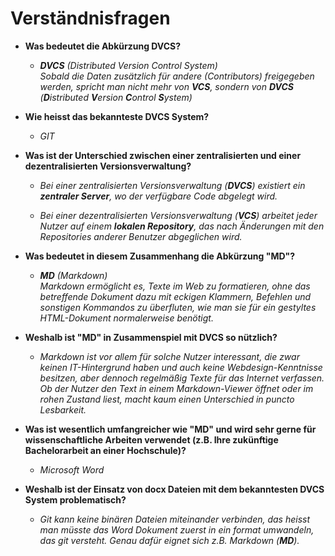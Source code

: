 # Verständnisfragen

- **Was bedeutet die Abkürzung DVCS?**

  - _**DVCS** (Distributed Version Control System)  
    Sobald die Daten zusätzlich für andere (Contributors) freigegeben werden, spricht man nicht mehr von **VCS**, sondern von **DVCS** (**D**istributed **V**ersion **C**ontrol **S**ystem)_

- **Wie heisst das bekannteste DVCS System?**

  - _GIT_

- **Was ist der Unterschied zwischen einer zentralisierten und einer dezentralisierten Versionsverwaltung?**

  - _Bei einer zentralisierten Versionsverwaltung (**DVCS**) existiert ein **zentraler Server**, wo der verfügbare Code abgelegt wird._

  - _Bei einer dezentralisierten Versionsverwaltung (**VCS**) arbeitet jeder Nutzer auf einem **lokalen Repository**, das nach Änderungen mit den Repositories anderer Benutzer abgeglichen wird._

- **Was bedeutet in diesem Zusammenhang die Abkürzung "MD"?**

  - _**MD** (Markdown)  
    Markdown ermöglicht es, Texte im Web zu formatieren, ohne das betreffende Dokument dazu mit eckigen Klammern, Befehlen und sonstigen Kommandos zu überfluten, wie man sie für ein gestyltes HTML-Dokument normalerweise benötigt._

- **Weshalb ist "MD" in Zusammenspiel mit DVCS so nützlich?**

  - _Markdown ist vor allem für solche Nutzer interessant, die zwar keinen IT-Hintergrund haben und auch keine Webdesign-Kenntnisse besitzen, aber dennoch regelmäßig Texte für das Internet verfassen. Ob der Nutzer den Text in einem Markdown-Viewer öffnet oder im rohen Zustand liest, macht kaum einen Unterschied in puncto Lesbarkeit._

- **Was ist wesentlich umfangreicher wie "MD" und wird sehr gerne für wissenschaftliche Arbeiten verwendet (z.B. Ihre zukünftige Bachelorarbeit an einer Hochschule)?**
  - _Microsoft Word_
- **Weshalb ist der Einsatz von docx Dateien mit dem bekanntesten DVCS System problematisch?**
  - _Git kann keine binären Dateien miteinander verbinden, das heisst man müsste das Word Dokument zuerst in ein format umwandeln, das git versteht. Genau dafür eignet sich z.B. Markdown (**MD**)._

